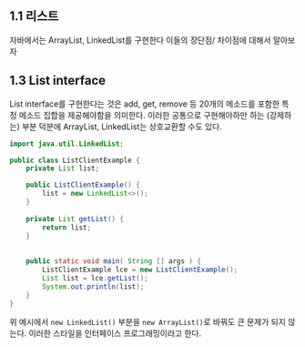 ## 1.1 리스트
자바에서는 ArrayList, LinkedList를 구현한다 이들의 장단점/ 차이점에 대해서 알아보자

## 1.3 List interface
List interface를 구현한다는 것은 add, get, remove 등 20개의 메소드를 포함한 특정 메소드 집합을 제공해야함을 의미한다.
이러한 공통으로 구현해야하만 하는 (강제하는) 부분 덕분에 ArrayList, LinkedList는 상호교환할 수도 있다.

```java
import java.util.LinkedList;

public class ListClientExample {
    private List list;

    public ListClientExample() {
        list = new LinkedList<>();
    }
    
    private List getList() {
        return list;
    }
    
    
    public static void main( String [] args ) {
        ListClientExample lce = new ListClientExample();
        List list = lce.getList();
        System.out.println(list);
    }
}
```
위 예시에서 `new LinkedList()` 부분을 `new ArrayList()`로 바꿔도 큰 문제가 되지 않는다. 이러한 스타일을 인터페이스 프로그래밍이라고 한다.
